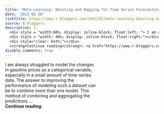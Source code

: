 ```yaml
---
title: 'Meta-Learning: Boosting and Bagging for Time Series Forecasting'
date: '2022-02-28'
linkTitle: https://www.r-bloggers.com/2022/02/meta-learning-boosting-and-bagging-for-time-series-forecasting/
source: R-bloggers
description: |-
  <div style = "width:60%; display: inline-block; float:left; "> I am always struggled to model the changes in gasoline prices as a categorical variable, especially in a small amount of time-series data. The answer to improving the performance of modeling such a dataset can be to combine more than one model. This method of combining and aggregating the predictions ...</div>
  <div style = "width: 40%; display: inline-block; float:right;"></div>
  <div style="clear: both;"></div>
  <strong>Continue reading</strong>: <a href="https://www.r-bloggers.com/2022/02/meta-learning-boosting-and-bagging-for-time-s ...
disable_comments: true
---
```

<div style = "width:60%; display: inline-block; float:left; "> I am always struggled to model the changes in gasoline prices as a categorical variable, especially in a small amount of time-series data. The answer to improving the performance of modeling such a dataset can be to combine more than one model. This method of combining and aggregating the predictions ...</div>
<div style = "width: 40%; display: inline-block; float:right;"></div>
<div style="clear: both;"></div>
<strong>Continue reading</strong>: <a href="https://www.r-bloggers.com/2022/02/meta-learning-boosting-and-bagging-for-time-s ...